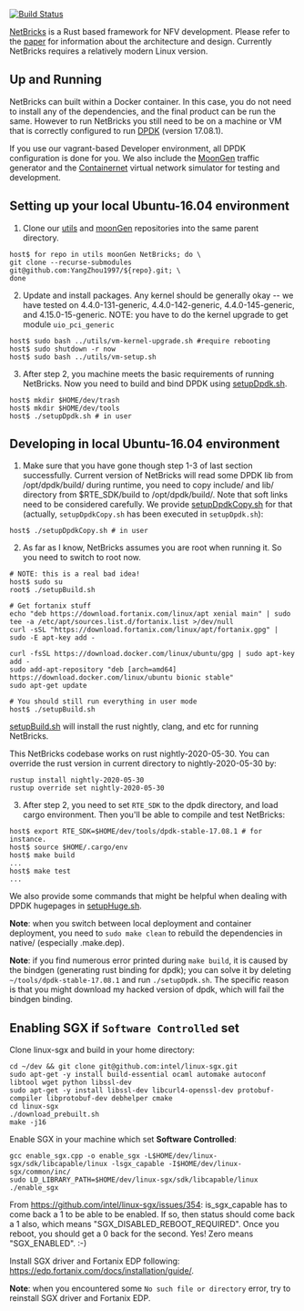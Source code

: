 [![Build Status](https://travis-ci.org/williamofockham/NetBricks.svg?branch=master)](https://travis-ci.org/williamofockham/NetBricks)

[NetBricks](http://netbricks.io/) is a Rust based framework for NFV development. Please refer to the
[paper](https://people.eecs.berkeley.edu/~apanda/assets/papers/osdi16.pdf) for information
about the architecture and design. Currently NetBricks requires a relatively modern Linux version.

Up and Running
----------------

NetBricks can built within a Docker container. In this case, you do not need to
install any of the dependencies, and the final product can be run the same.
However to run NetBricks you still need to be on a machine or VM that is
correctly configured to run [DPDK](https://www.dpdk.org/) (version 17.08.1).

If you use our vagrant-based Developer environment, all DPDK configuration is
done for you. We also include the [MoonGen](//github.com/williamofockham/MoonGen) traffic generator and the
[Containernet](//github.com/containernet/containernet) virtual network simulator for testing and development.

## Setting up your local Ubuntu-16.04 environment

1. Clone our [utils](//github.com/YangZhou1997/utils) and [moonGen](//github.com/YangZhou1997/MoonGen)
repositories into the same parent directory.
```shell
host$ for repo in utils moonGen NetBricks; do \
git clone --recurse-submodules git@github.com:YangZhou1997/${repo}.git; \
done
```

2. Update and install packages. Any kernel should be generally okay -- we have
tested on 4.4.0-131-generic, 4.4.0-142-generic, 4.4.0-145-generic, and
4.15.0-15-generic. NOTE: you have to do the kernel upgrade to get module
`uio_pci_generic`

```shell
host$ sudo bash ../utils/vm-kernel-upgrade.sh #require rebooting
host$ sudo shutdown -r now
host$ sudo bash ../utils/vm-setup.sh
```

3. After step 2, you machine meets the basic requirements of running NetBricks. Now you need to build and bind DPDK using [setupDpdk.sh](./setupDpdk.sh). 
```shell
host$ mkdir $HOME/dev/trash
host$ mkdir $HOME/dev/tools
host$ ./setupDpdk.sh # in user
```

## Developing in local Ubuntu-16.04 environment

1. Make sure that you have gone though step 1-3 of last section successfully. Current version of NetBricks will read some DPDK lib from /opt/dpdk/build/ during runtime, you need to copy include/ and lib/ directory from $RTE_SDK/build to /opt/dpdk/build/. Note that soft links need to be considered carefully. We provide [setupDpdkCopy.sh](./setupDpdkCopy.sh) for that (actually, `setupDpdkCopy.sh` has been executed in `setupDpdk.sh`): 
```shell
host$ ./setupDpdkCopy.sh # in user
```

2. As far as I know, NetBricks assumes you are root when running it. So you need to switch to root now. 
```shell
# NOTE: this is a real bad idea!
host$ sudo su
root$ ./setupBuild.sh 

# Get fortanix stuff
echo "deb https://download.fortanix.com/linux/apt xenial main" | sudo tee -a /etc/apt/sources.list.d/fortanix.list >/dev/null
curl -sSL "https://download.fortanix.com/linux/apt/fortanix.gpg" | sudo -E apt-key add -

curl -fsSL https://download.docker.com/linux/ubuntu/gpg | sudo apt-key add -
sudo add-apt-repository "deb [arch=amd64] https://download.docker.com/linux/ubuntu bionic stable"
sudo apt-get update

# You should still run everything in user mode
host$ ./setupBuild.sh
```

[setupBuild.sh](./setupBuild.sh) will install the rust nightly, clang, and etc for running NetBricks. 

This NetBricks codebase works on rust nightly-2020-05-30. You can override the rust version in current directory to nightly-2020-05-30 by:
```shell
rustup install nightly-2020-05-30
rustup override set nightly-2020-05-30
```

3. After step 2, you need to set `RTE_SDK` to the dpdk directory, and load cargo environment. Then you'll be able to compile and test NetBricks:
```shell
host$ export RTE_SDK=$HOME/dev/tools/dpdk-stable-17.08.1 # for instance.
host$ source $HOME/.cargo/env
host$ make build
...
host$ make test
...
```

We also provide some commands that might be helpful when dealing with DPDK hugepages in [setupHuge.sh](./setupHuge.sh).

**Note**: when you switch between local deployment and container deployment, you need to ```sudo make clean``` to rebuild the dependencies in native/ (especially .make.dep).  

**Note**: if you find numerous error printed during `make build`, it is caused by the bindgen (generating rust binding for dpdk); you can solve it by deleting `~/tools/dpdk-stable-17.08.1` and run `./setupDpdk.sh`. The specific reason is that you might download my hacked version of dpdk, which will fail the bindgen binding. 

## Enabling SGX if `Software Controlled` set

Clone linux-sgx and build in your home directory:
```shell
cd ~/dev && git clone git@github.com:intel/linux-sgx.git
sudo apt-get -y install build-essential ocaml automake autoconf libtool wget python libssl-dev
sudo apt-get -y install libssl-dev libcurl4-openssl-dev protobuf-compiler libprotobuf-dev debhelper cmake
cd linux-sgx
./download_prebuilt.sh
make -j16
```

Enable SGX in your machine which set **Software Controlled**: 
```shell
gcc enable_sgx.cpp -o enable_sgx -L$HOME/dev/linux-sgx/sdk/libcapable/linux -lsgx_capable -I$HOME/dev/linux-sgx/common/inc/
sudo LD_LIBRARY_PATH=$HOME/dev/linux-sgx/sdk/libcapable/linux ./enable_sgx
```

From https://github.com/intel/linux-sgx/issues/354: 
is_sgx_capable has to come back a 1 to be able to be enabled.
If so, then status should come back a 1 also, which means "SGX_DISABLED_REBOOT_REQUIRED". Once you reboot, you should get a 0 back for the second.
Yes! Zero means "SGX_ENABLED". :-) 

Install SGX driver and Fortanix EDP following: https://edp.fortanix.com/docs/installation/guide/. 

**Note**: when you encountered some `No such file or directory` error, try to reinstall SGX driver and Fortanix EDP. 
